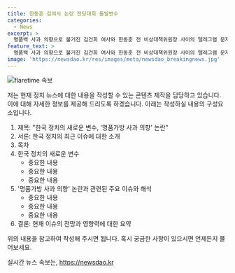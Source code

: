 ```yaml
---
title: 한동훈 김여사 논란 전당대회 돌발변수
categories:
  - News
excerpt: >
  명품백 사과 의향으로 불거진 김건희 여사와 한동훈 전 비상대책위원장 사이의 텔레그램 문자 논란. 한동훈은 사적 논의 부적절 주장하며 논의를 거부. 다른 당권주자들은 총선 책임론을 펼치며 공세. 한동훈과의 관련성으로 전당대회 결과에 영향을 미칠 전망. 23일 전당대회를 눈앞에 두고 급한 상황에서 터진 김 여사 문자 이슈가 한 전 위원장에게 어떤 영향을 미칠지 관심을 모은다.
feature_text: >
  명품백 사과 의향으로 불거진 김건희 여사와 한동훈 전 비상대책위원장 사이의 텔레그램 문자 논란. 한동훈은 사적 논의 부적절 주장하며 논의를 거부. 다른 당권주자들은 총선 책임론을 펼치며 공세. 한동훈과의 관련성으로 전당대회 결과에 영향을 미칠 전망. 23일 전당대회를 눈앞에 두고 급한 상황에서 터진 김 여사 문자 이슈가 한 전 위원장에게 어떤 영향을 미칠지 관심을 모은다.
image: 'https://newsdao.kr/res/images/meta/newsdao_breakingnews.jpg'
---
```


<p><img src="https://newsdao.kr/res/images/meta/newsdao_breakingnews.jpg" alt="flaretime 속보" /></p>

<p>저는 현재 정치 뉴스에 대한 내용을 작성할 수 있는 콘텐츠 제작을 담당하고 있습니다. 이에 대해 자세한 정보를 제공해 드리도록 하겠습니다. 아래는 작성하실 내용의 구성요소입니다. </p>

<ol>
<li>제목: "한국 정치의 새로운 변수, '명품가방 사과 의향' 논란"</li>
<li>서론: 한국 정치의 최근 이슈에 대한 소개</li>
<li>목차 </li>
<li>한국 정치의 새로운 변수
<ul>
<li>중요한 내용</li>
<li>중요한 내용</li>
<li>중요한 내용</li>
</ul></li>
<li>'명품가방 사과 의향' 논란과 관련된 주요 이슈와 해석
<ul>
<li>중요한 내용</li>
<li>중요한 내용</li>
<li>중요한 내용</li>
</ul></li>
<li>결론: 현재 이슈의 전망과 영향력에 대한 요약</li>
</ol>

<p>위의 내용을 참고하여 작성해 주시면 됩니다. 혹시 궁금한 사항이 있으시면 언제든지 물어보세요.</p>
실시간 뉴스 속보는, <a href="https://newsdao.kr" rel="dofollow">https://newsdao.kr</a>


